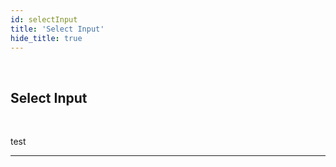 ```yaml
---
id: selectInput
title: 'Select Input'
hide_title: true
---
```


<br />

<div class="clearfix">
    <div class="column-left" style={{width: '7%'}}>
        <div class="selectInput"></div>
    </div>
    <div class="column-right" style={{width: '93%'}}>
        <h2 style={{color:'#B174E5',margin:'0'}}>Select Input</h2>
    </div>
</div>



<br />

test 


---